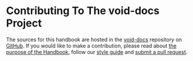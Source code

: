 # Contributing To The void-docs Project

The sources for this handbook are hosted in the
[void-docs](https://github.com/void-linux/void-docs) repository on
[GitHub](https://github.com). If you would like to make a contribution, please
read about [the purpose of the Handbook](../../about-handbook/index.md), follow
our [style guide](./style-guide.md) and [submit a pull
request](./submitting.md).
